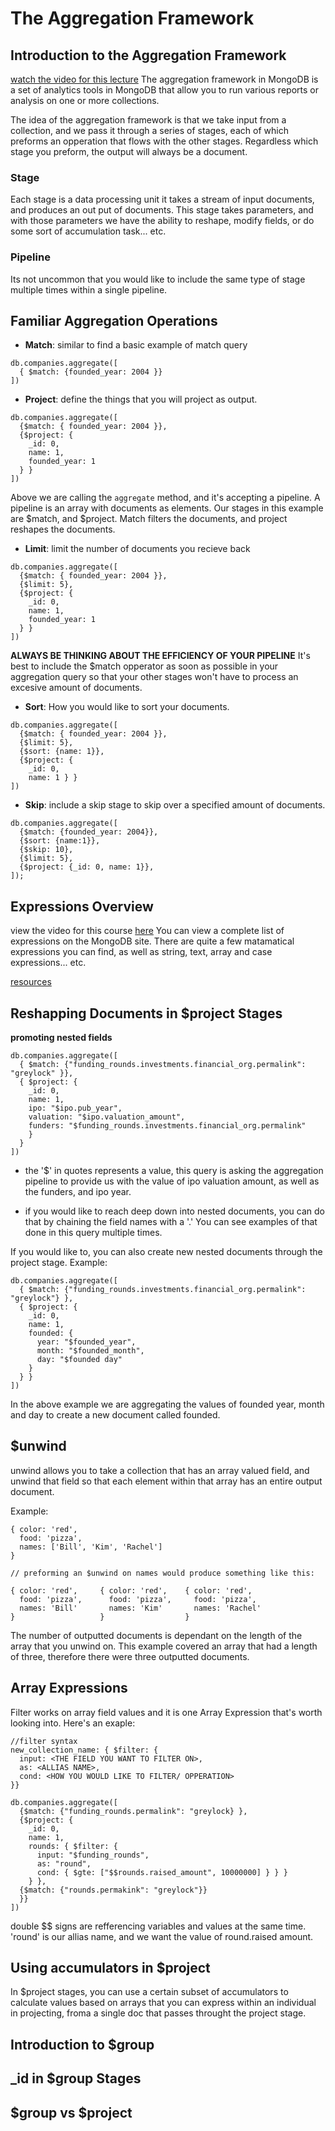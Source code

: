 # The Aggregation Framework

## Introduction to the Aggregation Framework
  [watch the video for this lecture](https://www.youtube.com/watch?time_continue=6&v=p5bFDy94cnA)
  The aggregation framework in MongoDB is a set of analytics tools in MongoDB
  that allow you to run various reports or analysis on one or more collections.

  The idea of the aggregation framework is that we take input from a collection,
  and we pass it through a series of stages, each of which preforms an opperation
  that flows with the other stages. Regardless which stage you preform, the output
  will always be a document.

  ### Stage
  Each stage is a data processing unit it takes a stream of input documents, and produces
  an out put of documents. This stage takes parameters, and with those parameters we have
  the ability to reshape, modify fields, or do some sort of accumulation task... etc.

  ### Pipeline
  Its not uncommon that you would like to include the same type of stage multiple times
  within a single pipeline.
## Familiar Aggregation Operations
  * **Match**: similar to find
  a basic example of match query
  ```
  db.companies.aggregate([
    { $match: {founded_year: 2004 }}
  ])
  ``` 
  
  * **Project**: define the things that you will project as output.
  ```
  db.companies.aggregate([
    {$match: { founded_year: 2004 }},
    {$project: {
      _id: 0,
      name: 1,
      founded_year: 1
    } }
  ])
  ```
  Above we are calling the `aggregate` method, and it's accepting a pipeline.
  A pipeline is an array with documents as elements. Our stages in this example
  are $match, and $project. Match filters the documents, and project reshapes
  the documents.
  
  * **Limit**: limit the number of documents you recieve back
  ```
  db.companies.aggregate([
    {$match: { founded_year: 2004 }},
    {$limit: 5},
    {$project: {
      _id: 0,
      name: 1,
      founded_year: 1
    } }
  ])
  ```
  **ALWAYS BE THINKING ABOUT THE EFFICIENCY OF YOUR PIPELINE**
  It's best to include the $match opperator as soon as possible in your aggregation query so that your
  other stages won't have to process an excesive amount of documents.
  
  * **Sort**: How you would like to sort your documents.
  ```
  db.companies.aggregate([
    {$match: { founded_year: 2004 }},
    {$limit: 5},
    {$sort: {name: 1}},
    {$project: {
      _id: 0,
      name: 1 } }
  ])
  ```
  * **Skip**: include a skip stage to skip over a specified amount of documents.
  ```
  db.companies.aggregate([
    {$match: {founded_year: 2004}},
    {$sort: {name:1}},
    {$skip: 10},
    {$limit: 5},
    {$project: {_id: 0, name: 1}},
  ]);
  ```
## Expressions Overview
  
  view the video for this course [here](https://www.youtube.com/watch?time_continue=21&v=n1-buqH9sUU)
  You can view a complete list of expressions on the MongoDB site. There are quite a few matamatical expressions
  you can find, as well as string, text, array and case expressions... etc.

  [resources](https://docs.mongodb.com/manual/meta/aggregation-quick-reference/)

## Reshapping Documents in $project Stages
  **promoting nested fields**
  ```
  db.companies.aggregate([
    { $match: {"funding_rounds.investments.financial_org.permalink": "greylock" }},
    { $project: {
      _id: 0,
      name: 1,
      ipo: "$ipo.pub_year",
      valuation: "$ipo.valuation_amount",
      funders: "$funding_rounds.investments.financial_org.permalink"
      }
    }
  ])
  ```
  * the '$' in quotes represents a value, this query is asking the aggregation pipeline to 
    provide us with the value of ipo valuation amount, as well as the funders, and ipo year.

  * if you would like to reach deep down into nested documents, you can do that by chaining the
    field names with a '.' You can see examples of that done in this query multiple times.

  If you would like to, you can also create new nested documents through the project stage.
  Example:
  ```
  db.companies.aggregate([
    { $match: {"funding_rounds.investments.financial_org.permalink": "greylock"} },
    { $project: {
      _id: 0,
      name: 1,
      founded: {
        year: "$founded_year",
        month: "$founded_month",
        day: "$founded day"
      }
    } }
  ])
  ```
  In the above example we are aggregating the values of founded year, month and day to create a new
  document called founded.

## $unwind
  unwind allows you to take a collection that has an array valued field, and unwind that field so that
  each element within that array has an entire output document.

  Example:
  ```
  { color: 'red',
    food: 'pizza',
    names: ['Bill', 'Kim', 'Rachel']
  }

  // preforming an $unwind on names would produce something like this:

  { color: 'red',     { color: 'red',    { color: 'red', 
    food: 'pizza',      food: 'pizza',     food: 'pizza',
    names: 'Bill'       names: 'Kim'       names: 'Rachel'
  }                   }                  }
  ```
  The number of outputted documents is dependant on the length of the array that you unwind on. This
  example covered an array that had a length of three, therefore there were three outputted documents.

## Array Expressions
  Filter works on array field values and it is one Array Expression that's worth looking into. Here's an exaple:
  ```
  //filter syntax
  new_collection_name: { $filter: {
    input: <THE FIELD YOU WANT TO FILTER ON>,
    as: <ALLIAS NAME>,
    cond: <HOW YOU WOULD LIKE TO FILTER/ OPPERATION>
  }}

  db.companies.aggregate([
    {$match: {"funding_rounds.permalink": "greylock} },
    {$project: {
      _id: 0,
      name: 1,
      rounds: { $filter: {
        input: "$funding_rounds",
        as: "round",
        cond: { $gte: ["$$rounds.raised_amount", 10000000] } } }
      } },
    {$match: {"rounds.permakink": "greylock"}}
    }}
  ])
  ```  
  
  double $$ signs are refferencing variables and values at the same time. 'round' is our allias name, and we want the 
  value of round.raised amount.

## Using accumulators in $project
  In $project stages, you can use a certain subset of accumulators to calculate values based on arrays that you can
  express within an individual in projecting, froma a single doc that passes throught the project stage.

## Introduction to $group
      
## _id in $group Stages
## $group vs $project
